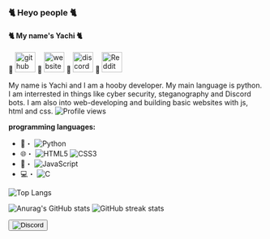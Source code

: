 ### 🐈 Heyo people 🐈
#### 🐈 My name's Yachi 🐈

   🐾 [<img src='https://cdn.jsdelivr.net/npm/simple-icons@3.0.1/icons/github.svg' alt='github' height='40'>](https://github.com/Yachi-qwq)     🐾 [<img src='https://cdn.jsdelivr.net/npm/simple-icons@3.0.1/icons/icloud.svg' alt='website' height='40'>](https://shippodes.mx177013.repl.co/)     🐾 [<img src='https://cdn.jsdelivr.net/npm/simple-icons@3.0.1/icons/discord.svg' alt='discord' height='40'>](https://discord.gg/6AGcPaJteK)     🐾 [<img src='https://cdn.jsdelivr.net/npm/simple-icons@3.0.1/icons/reddit.svg' alt='Reddit' height='40'>](https://www.reddit.com/user/Sensitive_Race_5802)  
   

My name is Yachi and I am a hooby developer. My main language is python. I am interrested in things like cyber security, steganography and Discord bots. I am also into web-developing and building basic websites with js, html and css. ![Profile views](https://gpvc.arturio.dev/Yachi-qwq)  

__programming languages:__ 

- 🐍・ ![Python](https://img.shields.io/badge/python-3670A0?style=for-the-badge&logo=python&logoColor=ffdd54)
- 🌐・ ![HTML5](https://img.shields.io/badge/html5-%23E34F26.svg?style=for-the-badge&logo=html5&logoColor=white) ![CSS3](https://img.shields.io/badge/css3-%231572B6.svg?style=for-the-badge&logo=css3&logoColor=white)
- 📱・ ![JavaScript](https://img.shields.io/badge/javascript-%23323330.svg?style=for-the-badge&logo=javascript&logoColor=%23F7DF1E)
- 💻・ ![C](https://img.shields.io/badge/c-%2300599C.svg?style=for-the-badge&logo=c&logoColor=white) 


![Top Langs](https://github-readme-stats.vercel.app/api/top-langs/?username=Yachi-qwq&theme=radical)

![Anurag's GitHub stats](https://github-readme-stats.vercel.app/api?username=Yachi-qwq&show_icons=true&theme=radical)  ![GitHub streak stats](https://github-readme-streak-stats.herokuapp.com/?user=Yachi-qwq&theme=radical)  

<button>![Discord](https://img.shields.io/badge/DiscordE-%237289DA.svg?style=for-the-badge&logo=discord&logoColor=white) </button>
